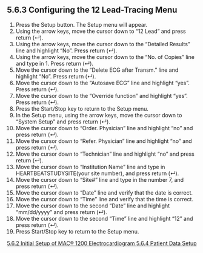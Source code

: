 ## 5.6.3 Configuring the 12 Lead-Tracing Menu

1. Press the Setup button. The Setup menu will appear.
2. Using the arrow keys, move the cursor down to “12 Lead” and press return (↵).
3. Using the arrow keys, move the cursor down to the “Detailed Results” line and
highlight “No”. Press return (↵).
4. Using the arrow keys, move the cursor down to the “No. of Copies” line and type in 1. Press return (↵).
5. Move the cursor down to the “Delete ECG after Transm.” line and highlight “No”.
Press return (↵).
6. Move the cursor down to the “Autosave ECG” line and highlight “yes”. Press return (↵).
7. Move the cursor down to the “Override function” and highlight “yes”. Press return (↵).
8. Press the Start/Stop key to return to the Setup menu.
9. In the Setup menu, using the arrow keys, move the cursor down to “System Setup”
and press return (↵).
10. Move the cursor down to “Order. Physician” line and highlight “no” and press return (↵).
11. Move the cursor down to “Refer. Physician” line and highlight “no” and press return (↵).
12. Move the cursor down to “Technician” line and highlight “no” and press return (↵).
13. Move the cursor down to “Institution Name” line and type in
HEARTBEATSTUDYSITE(your site number), and press return (↵).
14. Move the cursor down to “Site#” line and type in the number 7, and press return (↵).
15. Move the cursor down to “Date” line and verify that the date is correct.
16. Move the cursor down to “Time” line and verify that the time is correct.
17. Move the cursor down to the second “Date” line and highlight “mm/dd/yyyy” and
press return (↵).
18. Move the cursor down to the second “Time” line and highlight “12” and press return (↵).
19. Press Start/Stop key to return to the Setup menu.


<div class="center">
<div class="btn-group">
  <a href=":pages_path:/manuals/ecg/5-06-02-initial-setup-mac-1200.md" class="btn btn-default">
    <span class="glyphicon glyphicon-chevron-left"></span>
    5.6.2 Initial Setup of MAC® 1200
  </a>

  <a href=":pages_path:/manuals/ecg" class="btn btn-default">
    <span class="glyphicon glyphicon-chevron-up"></span>
    Electrocardiogram
  </a>

  <a href=":pages_path:/manuals/ecg/5-06-04-pt-data-setup.md" class="btn btn-success">
    5.6.4 Patient Data Setup
    <span class="glyphicon glyphicon-chevron-right"></span>
  </a>
</div>
</div>